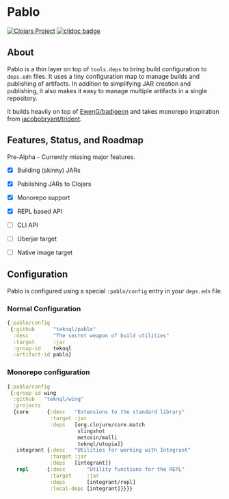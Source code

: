 # Pablo

[![Clojars Project](https://img.shields.io/clojars/v/teknql/pablo.svg)](https://clojars.org/teknql/pablo)
[![cljdoc badge](https://cljdoc.org/badge/teknql/pablo)](https://cljdoc.org/d/teknql/pablo/CURRENT)

## About

Pablo is a thin layer on top of `tools.deps` to bring build configuration to
`deps.edn` files. It uses a tiny configuration map to manage builds and
publishing of artifacts. In addition to simplifying JAR creation and publishing,
it also makes it easy to manage multiple artifacts in a single repository.

It builds heavily on top of [EwenG/badigeon](https://github.com/EwenG/badigeon)
and takes monorepo inspiration from [jacobobryant/trident](https://github.com/jacobobryant/trident).

## Features, Status, and Roadmap

Pre-Alpha - Currently missing major features.

- [x] Building (skinny) JARs
- [x] Publishing JARs to Clojars
- [x] Monorepo support
- [X] REPL based API
- [ ] CLI API
- [ ] Uberjar target
- [ ] Native image target


## Configuration

Pablo is configured using a special `:pablo/config` entry in your `deps.edn`
file.

### Normal Configuration

```clj
{:pablo/config
 {:github      "teknql/pablo"
  :desc        "The secret weapon of build utilities"
  :target      :jar
  :group-id    teknql
  :artifact-id pablo}
```

### Monorepo configuration

```clj
{:pablo/config
 {:group-id wing
  :github   "teknql/wing"
  :projects
  {core      {:desc   "Extensions to the standard library"
              :target :jar
              :deps   [org.clojure/core.match
                       slingshot
                       metosin/malli
                       teknql/utopia]}
   integrant {:desc   "Utilities for working with Integrant"
              :target :jar
              :deps   [integrant]}
   repl      {:desc       "Utility functions for the REPL"
              :target     :jar
              :deps       [integrant/repl]
              :local-deps [integrant]}}}}
```
